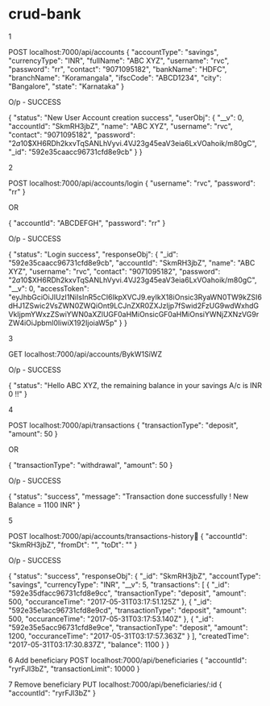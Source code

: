 # crud-bank

1

POST localhost:7000/api/accounts
{
	"accountType": "savings",
	"currencyType": "INR",
	"fullName": "ABC XYZ",
	"username": "rvc",
	"password": "rr",
	"contact": "9071095182",
	"bankName": "HDFC",
	"branchName": "Koramangala",
	"ifscCode": "ABCD1234",
	"city": "Bangalore",
	"state": "Karnataka"
}

O/p - SUCCESS

{
  "status": "New User Account creation success",
  "userObj": {
    "__v": 0,
    "accountId": "SkmRH3jbZ",
    "name": "ABC XYZ",
    "username": "rvc",
    "contact": "9071095182",
    "password": "$2a$10$XH6RDh2kxvTqSANLhVyvi.4VJ23g45eaV3eia6LxVOahoik/m80gC",
    "_id": "592e35caacc96731cfd8e9cb"
  }
}


2

POST localhost:7000/api/accounts/login
{
	"username": "rvc",
	"password": "rr"
}

OR

{
    "accountId": "ABCDEFGH",
	"password": "rr"
}

O/p - SUCCESS

{
  "status": "Login success",
  "responseObj": {
    "_id": "592e35caacc96731cfd8e9cb",
    "accountId": "SkmRH3jbZ",
    "name": "ABC XYZ",
    "username": "rvc",
    "contact": "9071095182",
    "password": "$2a$10$XH6RDh2kxvTqSANLhVyvi.4VJ23g45eaV3eia6LxVOahoik/m80gC",
    "__v": 0,
    "accessToken": "eyJhbGciOiJIUzI1NiIsInR5cCI6IkpXVCJ9.eyIkX18iOnsic3RyaWN0TW9kZSI6dHJ1ZSwic2VsZWN0ZWQiOnt9LCJnZXR0ZXJzIjp7fSwid2FzUG9wdWxhdGVkIjpmYWxzZSwiYWN0aXZlUGF0aHMiOnsicGF0aHMiOnsiYWNjZXNzVG9rZW4iOiJpbml0IiwiX192IjoiaW5p"
  }
}

3

GET localhost:7000/api/accounts/BykW1SiWZ

O/p - SUCCESS

{
  "status": "Hello ABC XYZ, the remaining balance in your savings A/c is INR 0 !!"
}


4

POST localhost:7000/api/transactions
{
	"transactionType": "deposit",
	"amount": 50
}

OR

{
	"transactionType": "withdrawal",
	"amount": 50
}

O/p - SUCCESS

{
  "status": "success",
  "message": "Transaction done successfully ! New Balance = 1100 INR"
}


5

POST localhost:7000/api/accounts/transactions-history
{
	"accountId": "SkmRH3jbZ",
	"fromDt": "",
	"toDt": ""
}

O/p - SUCCESS

{
  "status": "success",
  "responseObj": {
    "_id": "SkmRH3jbZ",
    "accountType": "savings",
    "currencyType": "INR",
    "__v": 5,
    "transactions": [
      {
        "_id": "592e35dfacc96731cfd8e9cc",
        "transactionType": "deposit",
        "amount": 500,
        "occuranceTime": "2017-05-31T03:17:51.125Z"
      },
      {
        "_id": "592e35e1acc96731cfd8e9cd",
        "transactionType": "deposit",
        "amount": 500,
        "occuranceTime": "2017-05-31T03:17:53.140Z"
      },
      {
        "_id": "592e35e5acc96731cfd8e9ce",
        "transactionType": "deposit",
        "amount": 1200,
        "occuranceTime": "2017-05-31T03:17:57.363Z"
      }
    ],
    "createdTime": "2017-05-31T03:17:30.837Z",
    "balance": 1100
  }
}

6  Add beneficiary
POST localhost:7000/api/beneficiaries
{
	"accountId": "ryrFJl3bZ",
  "transactionLimit": 10000
}


7 Remove beneficiary
PUT localhost:7000/api/beneficiaries/:id
{
	"accountId": "ryrFJl3bZ"
}


